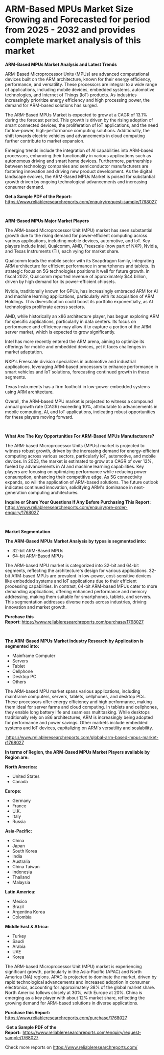 <p><h1>ARM-Based MPUs Market Size Growing and Forecasted for period from 2025 - 2032 and provides complete market analysis of this market</h1></p><p><strong>ARM-Based MPUs Market Analysis and Latest Trends</strong></p>
<p><p>ARM-Based Microprocessor Units (MPUs) are advanced computational devices built on the ARM architecture, known for their energy efficiency, performance, and versatility. These processors are integral to a wide range of applications, including mobile devices, embedded systems, automotive technologies, and Internet of Things (IoT) products. As industries increasingly prioritize energy efficiency and high processing power, the demand for ARM-based solutions has surged.</p><p>The ARM-Based MPUs Market is expected to grow at a CAGR of 13.1% during the forecast period. This growth is driven by the rising adoption of smart connected devices, the proliferation of IoT applications, and the need for low-power, high-performance computing solutions. Additionally, the shift towards electric vehicles and advancements in cloud computing further contribute to market expansion. </p><p>Emerging trends include the integration of AI capabilities into ARM-based processors, enhancing their functionality in various applications such as autonomous driving and smart home devices. Furthermore, partnerships between technology companies and semiconductor manufacturers are fostering innovation and driving new product development. As the digital landscape evolves, the ARM-Based MPUs Market is poised for substantial growth driven by ongoing technological advancements and increasing consumer demand.</p></p>
<p><strong>Get a Sample PDF of the Report:&nbsp;</strong> <a href="https://www.reliableresearchreports.com/enquiry/request-sample/1768027?utm_campaign=2002&utm_medium=2&utm_source=Github&utm_content=ia&utm_term=13022025&utm_id=arm-based-mpus">https://www.reliableresearchreports.com/enquiry/request-sample/1768027</a></p>
<p>&nbsp;</p>
<p><strong>ARM-Based MPUs Major Market Players</strong></p>
<p><p>The ARM-based Microprocessor Unit (MPU) market has seen substantial growth due to the rising demand for power-efficient computing across various applications, including mobile devices, automotive, and IoT. Key players include Intel, Qualcomm, AMD, Freescale (now part of NXP), Nvidia, and Texas Instruments (TI), each vying for market share.</p><p>Qualcomm leads the mobile sector with its Snapdragon family, integrating ARM architecture for efficient performance in smartphones and tablets. Its strategic focus on 5G technologies positions it well for future growth. In fiscal 2022, Qualcomm reported revenue of approximately $44 billion, driven by high demand for its power-efficient chipsets.</p><p>Nvidia, traditionally known for GPUs, has increasingly embraced ARM for AI and machine learning applications, particularly with its acquisition of ARM Holdings. This diversification could boost its portfolio exponentially, as AI technologies proliferate across sectors.</p><p>AMD, while historically an x86 architecture player, has begun exploring ARM for specific applications, particularly in data centers. Its focus on performance and efficiency may allow it to capture a portion of the ARM server market, which is expected to grow significantly.</p><p>Intel has more recently entered the ARM arena, aiming to optimize its offerings for mobile and embedded devices, yet it faces challenges in market adaptation. </p><p>NXP's Freescale division specializes in automotive and industrial applications, leveraging ARM-based processors to enhance performance in smart vehicles and IoT solutions, forecasting continued growth in these segments.</p><p>Texas Instruments has a firm foothold in low-power embedded systems using ARM architecture. </p><p>Overall, the ARM-based MPU market is projected to witness a compound annual growth rate (CAGR) exceeding 10%, attributable to advancements in mobile computing, AI, and IoT applications, indicating robust opportunities for these players moving forward.</p></p>
<p>&nbsp;</p>
<p><strong>What Are The Key Opportunities For ARM-Based MPUs Manufacturers?</strong></p>
<p><p>The ARM-based Microprocessor Units (MPUs) market is projected to witness robust growth, driven by the increasing demand for energy-efficient computing across various sectors, particularly IoT, automotive, and mobile devices. In 2023, the market is estimated to grow at a CAGR of over 12%, fueled by advancements in AI and machine learning capabilities. Key players are focusing on optimizing performance while reducing power consumption, enhancing their competitive edge. As 5G connectivity expands, so will the application of ARM-based solutions. The future outlook indicates continued innovation, solidifying ARM's dominance in next-generation computing architectures.</p></p>
<p><strong>Inquire or Share Your Questions If Any Before Purchasing This Report:</strong> <a href="https://www.reliableresearchreports.com/enquiry/pre-order-enquiry/1768027?utm_campaign=2002&utm_medium=2&utm_source=Github&utm_content=ia&utm_term=13022025&utm_id=arm-based-mpus">https://www.reliableresearchreports.com/enquiry/pre-order-enquiry/1768027</a></p>
<p>&nbsp;</p>
<p><strong>Market Segmentation</strong></p>
<p><strong>The ARM-Based MPUs Market Analysis by types is segmented into:</strong></p>
<p><ul><li>32-bit ARM-Based MPUs</li><li>64-bit ARM-Based MPUs</li></ul></p>
<p><p>The ARM-based MPU market is categorized into 32-bit and 64-bit segments, reflecting the architecture's design for various applications. 32-bit ARM-based MPUs are prevalent in low-power, cost-sensitive devices like embedded systems and IoT applications due to their efficient processing capabilities. In contrast, 64-bit ARM-based MPUs cater to more demanding applications, offering enhanced performance and memory addressing, making them suitable for smartphones, tablets, and servers. This segmentation addresses diverse needs across industries, driving innovation and market growth.</p></p>
<p><strong>Purchase this Report:&nbsp;</strong><a href="https://www.reliableresearchreports.com/purchase/1768027?utm_campaign=2002&utm_medium=2&utm_source=Github&utm_content=ia&utm_term=13022025&utm_id=arm-based-mpus">https://www.reliableresearchreports.com/purchase/1768027</a></p>
<p>&nbsp;</p>
<p><strong>The ARM-Based MPUs Market Industry Research by Application is segmented into:</strong></p>
<p><ul><li>Mainframe Computer</li><li>Servers</li><li>Tablet</li><li>Cellphone</li><li>Desktop PC</li><li>Others</li></ul></p>
<p><p>The ARM-based MPU market spans various applications, including mainframe computers, servers, tablets, cellphones, and desktop PCs. These processors offer energy efficiency and high performance, making them ideal for server farms and cloud computing. In tablets and cellphones, they enable long battery life and seamless multitasking. While desktops traditionally rely on x86 architectures, ARM is increasingly being adopted for performance and power savings. Other markets include embedded systems and IoT devices, capitalizing on ARM's versatility and scalability.</p></p>
<p><a href="https://www.reliableresearchreports.com/global-arm-based-mpus-market-r1768027?utm_campaign=2002&utm_medium=2&utm_source=Github&utm_content=ia&utm_term=13022025&utm_id=arm-based-mpus">&nbsp;https://www.reliableresearchreports.com/global-arm-based-mpus-market-r1768027</a></p>
<p><strong>In terms of Region, the ARM-Based MPUs Market Players available by Region are:</strong></p>
<p>
    <p> <strong> North America: </strong>
        <ul>
            <li>United States</li>
            <li>Canada</li>
        </ul>
        </p> 
    <p> <strong> Europe: </strong>
        <ul>
            <li>Germany</li>
            <li>France</li>
            <li>U.K.</li>
            <li>Italy</li>
            <li>Russia</li>
        </ul>
        </p> 
    <p> <strong> Asia-Pacific: </strong>
        <ul>
            <li>China</li>
            <li>Japan</li>
            <li>South Korea</li>
            <li>India</li>
            <li>Australia</li>
            <li>China Taiwan</li>
            <li>Indonesia</li>
            <li>Thailand</li>
            <li>Malaysia</li>
        </ul>
        </p> 
    <p> <strong> Latin America: </strong>
        <ul>
            <li>Mexico</li>
            <li>Brazil</li>
            <li>Argentina Korea</li>
            <li>Colombia</li>
        </ul>
        </p> 
    <p> <strong> Middle East & Africa: </strong>
        <ul>
            <li>Turkey</li>
            <li>Saudi</li>
            <li>Arabia</li>
            <li>UAE</li>
            <li>Korea</li>
        </ul>
    </p>
    </p>
<p><p>The ARM-based Microprocessor Unit (MPU) market is experiencing significant growth, particularly in the Asia-Pacific (APAC) and North America (NA) regions. APAC is projected to dominate the market, driven by rapid technological advancements and increased adoption in consumer electronics, accounting for approximately 38% of the global market share. North America follows closely at 30%, with Europe at 20%. China is emerging as a key player with about 12% market share, reflecting the growing demand for ARM-based solutions in diverse applications.</p></p>
<p><strong>Purchase this Report: </strong><a href="https://www.reliableresearchreports.com/purchase/1768027?utm_campaign=2002&utm_medium=2&utm_source=Github&utm_content=ia&utm_term=13022025&utm_id=arm-based-mpus">https://www.reliableresearchreports.com/purchase/1768027</a></p>
<p>&nbsp;<strong>Get a Sample PDF of the Report:&nbsp;&nbsp;</strong><a href="https://www.reliableresearchreports.com/enquiry/request-sample/1768027?utm_campaign=2002&utm_medium=2&utm_source=Github&utm_content=ia&utm_term=13022025&utm_id=arm-based-mpus">https://www.reliableresearchreports.com/enquiry/request-sample/1768027</a></p>
<p><strong></strong></p>
<p>Check more reports on <a href="https://www.reliableresearchreports.com/?utm_campaign=2002&utm_medium=2&utm_source=Github&utm_content=ia&utm_term=13022025&utm_id=arm-based-mpus">https://www.reliableresearchreports.com/</a></p>